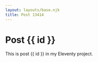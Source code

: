 ```yaml
---
layout: layouts/base.njk
title: Post 13414
---
```


# Post {{ id }}

This is post {{ id }} in my Eleventy project.
